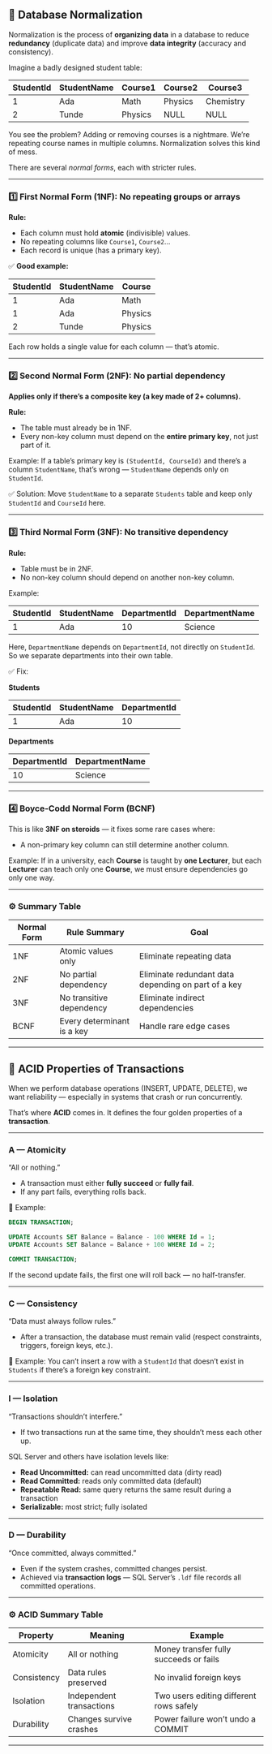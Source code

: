 ## 🧩 Database Normalization

Normalization is the process of **organizing data** in a database to reduce **redundancy** (duplicate data) and improve **data integrity** (accuracy and consistency).

Imagine a badly designed student table:

| StudentId | StudentName | Course1 | Course2 | Course3   |
| --------- | ----------- | ------- | ------- | --------- |
| 1         | Ada         | Math    | Physics | Chemistry |
| 2         | Tunde       | Physics | NULL    | NULL      |

You see the problem? Adding or removing courses is a nightmare. We’re repeating course names in multiple columns.
Normalization solves this kind of mess.

There are several *normal forms*, each with stricter rules.

---

### **1️⃣ First Normal Form (1NF): No repeating groups or arrays**

**Rule:**

* Each column must hold **atomic** (indivisible) values.
* No repeating columns like `Course1`, `Course2`...
* Each record is unique (has a primary key).

✅ **Good example:**

| StudentId | StudentName | Course  |
| --------- | ----------- | ------- |
| 1         | Ada         | Math    |
| 1         | Ada         | Physics |
| 2         | Tunde       | Physics |

Each row holds a single value for each column — that’s atomic.

---

### **2️⃣ Second Normal Form (2NF): No partial dependency**

**Applies only if there’s a composite key (a key made of 2+ columns).**

**Rule:**

* The table must already be in 1NF.
* Every non-key column must depend on the **entire primary key**, not just part of it.

Example:
If a table’s primary key is `(StudentId, CourseId)` and there’s a column `StudentName`, that’s wrong — `StudentName` depends only on `StudentId`.

✅ Solution: Move `StudentName` to a separate `Students` table and keep only `StudentId` and `CourseId` here.

---

### **3️⃣ Third Normal Form (3NF): No transitive dependency**

**Rule:**

* Table must be in 2NF.
* No non-key column should depend on another non-key column.

Example:

| StudentId | StudentName | DepartmentId | DepartmentName |
| --------- | ----------- | ------------ | -------------- |
| 1         | Ada         | 10           | Science        |

Here, `DepartmentName` depends on `DepartmentId`, not directly on `StudentId`.
So we separate departments into their own table.

✅ Fix:

**Students**

| StudentId | StudentName | DepartmentId |
| --------- | ----------- | ------------ |
| 1         | Ada         | 10           |

**Departments**

| DepartmentId | DepartmentName |
| ------------ | -------------- |
| 10           | Science        |

---

### **4️⃣ Boyce-Codd Normal Form (BCNF)**

This is like **3NF on steroids** — it fixes some rare cases where:

* A non-primary key column can still determine another column.

Example:
If in a university, each **Course** is taught by **one Lecturer**, but each **Lecturer** can teach only one **Course**, we must ensure dependencies go only one way.

---

### ⚙️ Summary Table

| Normal Form | Rule Summary               | Goal                                                |
| ----------- | -------------------------- | --------------------------------------------------- |
| 1NF         | Atomic values only         | Eliminate repeating data                            |
| 2NF         | No partial dependency      | Eliminate redundant data depending on part of a key |
| 3NF         | No transitive dependency   | Eliminate indirect dependencies                     |
| BCNF        | Every determinant is a key | Handle rare edge cases                              |

---

## 💎 ACID Properties of Transactions

When we perform database operations (INSERT, UPDATE, DELETE), we want reliability — especially in systems that crash or run concurrently.

That’s where **ACID** comes in. It defines the four golden properties of a **transaction**.

---

### **A — Atomicity**

“All or nothing.”

* A transaction must either **fully succeed** or **fully fail**.
* If any part fails, everything rolls back.

🧠 Example:

```sql
BEGIN TRANSACTION;

UPDATE Accounts SET Balance = Balance - 100 WHERE Id = 1;
UPDATE Accounts SET Balance = Balance + 100 WHERE Id = 2;

COMMIT TRANSACTION;
```

If the second update fails, the first one will roll back — no half-transfer.

---

### **C — Consistency**

“Data must always follow rules.”

* After a transaction, the database must remain valid (respect constraints, triggers, foreign keys, etc.).

🧠 Example:
You can’t insert a row with a `StudentId` that doesn’t exist in `Students` if there’s a foreign key constraint.

---

### **I — Isolation**

“Transactions shouldn’t interfere.”

* If two transactions run at the same time, they shouldn’t mess each other up.

SQL Server and others have isolation levels like:

* **Read Uncommitted:** can read uncommitted data (dirty read)
* **Read Committed:** reads only committed data (default)
* **Repeatable Read:** same query returns the same result during a transaction
* **Serializable:** most strict; fully isolated

---

### **D — Durability**

“Once committed, always committed.”

* Even if the system crashes, committed changes persist.
* Achieved via **transaction logs** — SQL Server’s `.ldf` file records all committed operations.

---

### ⚙️ ACID Summary Table

| Property    | Meaning                  | Example                                 |
| ----------- | ------------------------ | --------------------------------------- |
| Atomicity   | All or nothing           | Money transfer fully succeeds or fails  |
| Consistency | Data rules preserved     | No invalid foreign keys                 |
| Isolation   | Independent transactions | Two users editing different rows safely |
| Durability  | Changes survive crashes  | Power failure won’t undo a COMMIT       |

---